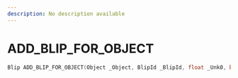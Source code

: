 ```yaml
---
description: No description available 
---
```


# ADD_BLIP_FOR_OBJECT

```cpp
Blip ADD_BLIP_FOR_OBJECT(Object _Object, BlipId _BlipId, float _Unk0, bool _Unk1, int _Unk2);
```